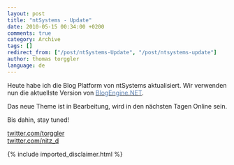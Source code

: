 ```yaml
---
layout: post
title: "ntSystems - Update"
date: 2010-05-15 00:34:00 +0200
comments: true
category: Archive
tags: []
redirect_from: ["/post/ntSystems-Update", "/post/ntsystems-update"]
author: thomas torggler
language: de
---
```

<!-- more -->
<p>Heute habe ich die Blog Platform von ntSystems aktualisiert. Wir verwenden nun die aktuellste Version von <a href="http://www.dotnetblogengine.net"><span style="color: #5c80b1;">BlogEngine.NET</span></a>.</p>
<p>Das neue Theme ist in Bearbeitung, wird in den n&auml;chsten Tagen Online sein.</p>
<p>Bis dahin, stay tuned!</p>
<p><a href="http://twitter.com/torggler">twitter.com/torggler</a><br /><a href="http://twitter.com/nitz_d">twitter.com/nitz_d</a></p>
{% include imported_disclaimer.html %}
